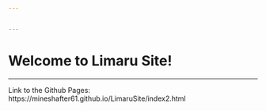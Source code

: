 ```yaml
---


---
```


<h1 id="welcome-to-limaru-site">Welcome to Limaru Site!</h1>
<hr>
Link to the Github Pages: https://mineshafter61.github.io/LimaruSite/index2.html

